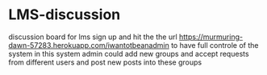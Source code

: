 # LMS-discussion
discussion board for lms
sign up and hit the the url 
https://murmuring-dawn-57283.herokuapp.com/iwantotbeanadmin to have full controle of the system in this system admin could add new groups and 
accept requests from different users and post new posts into these groups
